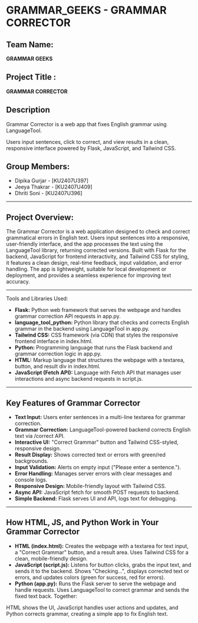 # GRAMMAR_GEEKS - GRAMMAR CORRECTOR

## Team Name: 
**GRAMMAR GEEKS** 

## Project Title : 
**GRAMMAR CORRECTOR** 

## Description
Grammar Corrector is a web app that fixes English grammar using LanguageTool. 

Users input sentences, click to correct, and view results in a clean, responsive interface powered by Flask, JavaScript, and Tailwind CSS.

## Group Members:
- Dipika Gurjar - [KU2407U397]  
- Jeeya Thakrar - [KU2407U409]
- Dhriti Soni - [KU2407U396]

---

## Project Overview: 
The Grammar Corrector is a web application designed to check and correct grammatical errors in English text. Users input sentences into a responsive, user-friendly interface, and the app processes the text using the LanguageTool library, returning corrected versions. Built with Flask for the backend, JavaScript for frontend interactivity, and Tailwind CSS for styling, it features a clean design, real-time feedback, input validation, and error handling. The app is lightweight, suitable for local development or deployment, and provides a seamless experience for improving text accuracy.

---

Tools and Libraries Used:
- **Flask:** Python web framework that serves the webpage and handles grammar correction API requests in app.py.
- **language_tool_python:** Python library that checks and corrects English grammar in the backend using LanguageTool in app.py.
- **Tailwind CSS:** CSS framework (via CDN) that styles the responsive frontend interface in index.html.
- **Python:** Programming language that runs the Flask backend and grammar correction logic in app.py.
- **HTML:** Markup language that structures the webpage with a textarea, button, and result div in index.html.
- **JavaScript (Fetch API):** Language with Fetch API that manages user interactions and async backend requests in script.js.

---

## Key Features of Grammar Corrector

- **Text Input:** Users enter sentences in a multi-line textarea for grammar correction.
- **Grammar Correction:** LanguageTool-powered backend corrects English text via /correct API.
- **Interactive UI:** "Correct Grammar" button and Tailwind CSS-styled, responsive design.
- **Result Display:** Shows corrected text or errors with green/red backgrounds.
- **Input Validation:** Alerts on empty input ("Please enter a sentence.").
- **Error Handling:** Manages server errors with clear messages and console logs.
- **Responsive Design:** Mobile-friendly layout with Tailwind CSS.
- **Async API:** JavaScript fetch for smooth POST requests to backend.
- **Simple Backend:** Flask serves UI and API, logs text for debugging.

---

## How HTML, JS, and Python Work in Your Grammar Corrector

- **HTML (index.html):**
Creates the webpage with a textarea for text input, a "Correct Grammar" button, and a result area.
Uses Tailwind CSS for a clean, mobile-friendly design.
- **JavaScript (script.js):**
Listens for button clicks, grabs the input text, and sends it to the backend.
Shows "Checking...", displays corrected text or errors, and updates colors (green for success, red for errors).
- **Python (app.py):**
Runs the Flask server to serve the webpage and handle requests.
Uses LanguageTool to correct grammar and sends the fixed text back.
Together:

HTML shows the UI, JavaScript handles user actions and updates, and Python corrects grammar, creating a simple app to fix English text.
